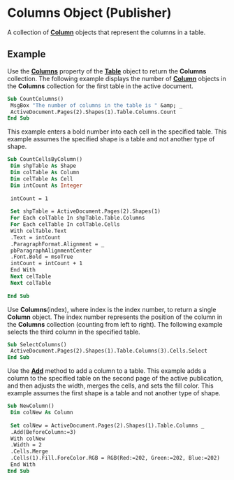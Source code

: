 
# Columns Object (Publisher)

A collection of  **[Column](7f14fd4f-3919-8dd9-ed1e-988269b4b0c9.md)** objects that represent the columns in a table.


## Example

Use the  **[Columns](fb55ba62-64a4-2221-3cc7-b349dc2f6934.md)** property of the  **[Table](09da4a0a-2230-067e-1cac-55321ea044c5.md)** object to return the  **Columns** collection. The following example displays the number of **[Column](7f14fd4f-3919-8dd9-ed1e-988269b4b0c9.md)** objects in the **Columns** collection for the first table in the active document.


```vb
Sub CountColumns() 
 MsgBox "The number of columns in the table is " &amp; _ 
 ActiveDocument.Pages(2).Shapes(1).Table.Columns.Count 
End Sub
```

This example enters a bold number into each cell in the specified table. This example assumes the specified shape is a table and not another type of shape.




```vb
Sub CountCellsByColumn() 
 Dim shpTable As Shape 
 Dim colTable As Column 
 Dim celTable As Cell 
 Dim intCount As Integer 
 
 intCount = 1 
 
 Set shpTable = ActiveDocument.Pages(2).Shapes(1) 
 For Each colTable In shpTable.Table.Columns 
 For Each celTable In colTable.Cells 
 With celTable.Text 
 .Text = intCount 
 .ParagraphFormat.Alignment = _ 
 pbParagraphAlignmentCenter 
 .Font.Bold = msoTrue 
 intCount = intCount + 1 
 End With 
 Next celTable 
 Next colTable 
 
End Sub
```

Use  **Columns**(index), where index is the index number, to return a single  **Column** object. The index number represents the position of the column in the **Columns** collection (counting from left to right). The following example selects the third column in the specified table.




```vb
Sub SelectColumns() 
 ActiveDocument.Pages(2).Shapes(1).Table.Columns(3).Cells.Select 
End Sub
```

Use the  **[Add](b3dfb892-6bda-d2c4-11f7-9bd29bf257aa.md)** method to add a column to a table. This example adds a column to the specified table on the second page of the active publication, and then adjusts the width, merges the cells, and sets the fill color. This example assumes the first shape is a table and not another type of shape.




```vb
Sub NewColumn() 
 Dim colNew As Column 
 
 Set colNew = ActiveDocument.Pages(2).Shapes(1).Table.Columns _ 
 .Add(BeforeColumn:=3) 
 With colNew 
 .Width = 2 
 .Cells.Merge 
 .Cells(1).Fill.ForeColor.RGB = RGB(Red:=202, Green:=202, Blue:=202) 
 End With 
End Sub
```

